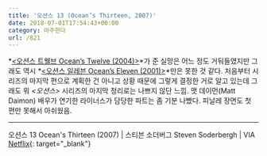 ```yaml
---
title: '오션스 13 (Ocean’s Thirteen, 2007)'
date: 2018-07-01T17:54:43+00:00
category: 마주한다
url: /821
---
```


*[<오션스 트웰브 Ocean&#8217;s Twelve (2004)>][1]*가 준 실망은 어느 정도 거둬들였지만 그래도 역시 *[<오션스 일레븐 Ocean&#8217;s Eleven (2001)>][2]*만은 못한 것 같다. 처음부터 시리즈의 마지막 편으로 계획한 건 아니고 상황 때문에 그렇게 결정한 거로 알고 있는데 그래도 뭐 _<오션스>_ 시리즈의 마지막 정리로는 나쁘지 않단 느낌. 맷 데이먼(Matt Daimon) 배우가 연기한 라이너스가 담당한 파트는 좀 기분 나빴다. 피날레 장면도 첫 편만 못해서 아쉬웠음.

---

오션스 13 Ocean's Thirteen (2007) | 스티븐 소더버그 Steven Soderbergh | VIA [Netflix](http://netflix.com){: target="\_blank"}

[1]: https://dowha.kim/815
[2]: https://dowha.kim/812
